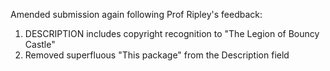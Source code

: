 Amended submission again following Prof Ripley's feedback:

1. DESCRIPTION includes copyright recognition to "The Legion of Bouncy Castle"
2. Removed superfluous "This package" from the Description field
